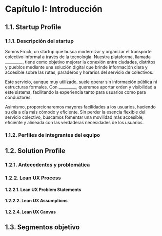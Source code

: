 # Capítulo I: Introducción

## 1.1. Startup Profile

### 1.1.1. Descripción del startup
Somos Frock, un startup que busca modernizar y organizar el transporte colectivo informal a través de la tecnología. Nuestra plataforma, llamada _________, tiene como objetivo mejorar la conexión entre ciudades, distritos y pueblos mediante una solución digital que brinde información clara y accesible sobre las rutas, paraderos y horarios del servicio de colectivos.

Este servicio, aunque muy utilizado, suele operar sin información pública ni estructuras formales. Con _________, queremos aportar orden y visibilidad a este sistema, facilitando la experiencia tanto para usuarios como para conductores.

Asimismo, proporcionaremos mayores facilidades a los usuarios, haciendo su día a día más cómodo y eficiente. Sin perder la esencia flexible del servicio colectivo, buscamos fomentar una movilidad más accesible, eficiente y alineada con las verdaderas necesidades de los usuarios.

### 1.1.2. Perfiles de integrantes del equipo



## 1.2. Solution Profile

### 1.2.1. Antecedentes y problemática


### 1.2.2. Lean UX Process

#### 1.2.2.1. Lean UX Problem Statements


#### 1.2.2.2. Lean UX Assumptions


#### 1.2.2.4. Lean UX Canvas

## 1.3. Segmentos objetivo


